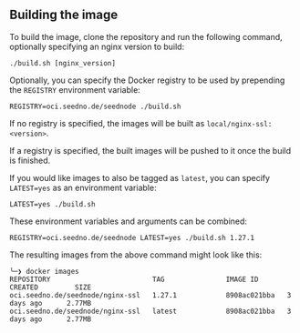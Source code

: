 ## Building the image

To build the image, clone the repository and run the following command, optionally specifying an nginx version to build:

`./build.sh [nginx_version]`

Optionally, you can specify the Docker registry to be used by prepending the `REGISTRY` environment variable:

`REGISTRY=oci.seedno.de/seednode ./build.sh`

If no registry is specified, the images will be built as `local/nginx-ssl:<version>`.

If a registry is specified, the built images will be pushed to it once the build is finished.

If you would like images to also be tagged as `latest`, you can specify `LATEST=yes` as an environment variable:

`LATEST=yes ./build.sh`

These environment variables and arguments can be combined:

`REGISTRY=oci.seedno.de/seednode LATEST=yes ./build.sh 1.27.1`

The resulting images from the above command might look like this:

```
╰─❯ docker images
REPOSITORY                         TAG               IMAGE ID       CREATED         SIZE
oci.seedno.de/seednode/nginx-ssl   1.27.1            8908ac021bba   3 days ago      2.77MB
oci.seedno.de/seednode/nginx-ssl   latest            8908ac021bba   3 days ago      2.77MB
```

